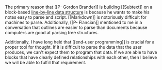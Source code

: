 The primary reason that [[P- Gordon Brander]] is building [[Subtext]] on a block-based [line-by-line data structure](https://subconscious.substack.com/p/subtext-markup-for-note-taking) is because he wants to make his notes easy to parse and script. [[Markdown]] is notoriously difficult for machines to parse. Additionally, [[P- Flancian]] mentioned to me in a conversation that outlines are easier to parse than documents because computers are good at parsing tree structures.

Additionally, I have long held that [[end-user programming]] is crucial for a proper tool for thought. If it is difficult to parse the data that the user produces, we can't expect them to program that data. If we are able to have blocks that have clearly defined relationships with each other, then I believe we will be able to fulfill that requirement.